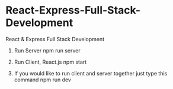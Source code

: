 # React-Express-Full-Stack-Development
React &amp; Express Full Stack Development

1) Run Server
npm run server

2) Run Client, React.js 
npm start

3) If you would like to run client and server together just type this command
npm run dev
